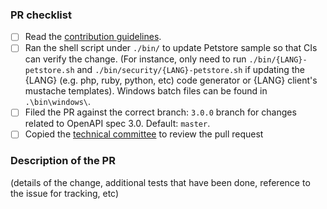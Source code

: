 ### PR checklist

- [ ] Read the [contribution guidelines](https://github.com/swagger-api/swagger-codegen/blob/master/CONTRIBUTING.md).
- [ ] Ran the shell script under `./bin/` to update Petstore sample so that CIs can verify the change. (For instance, only need to run `./bin/{LANG}-petstore.sh` and `./bin/security/{LANG}-petstore.sh` if updating the {LANG} (e.g. php, ruby, python, etc) code generator or {LANG} client's mustache templates). Windows batch files can be found in `.\bin\windows\`.
- [ ] Filed the PR against the correct branch: `3.0.0` branch for changes related to OpenAPI spec 3.0. Default: `master`.
- [ ] Copied the [technical committee](https://github.com/swagger-api/swagger-codegen/#swagger-codegen-technical-committee) to review the pull request

### Description of the PR

(details of the change, additional tests that have been done, reference to the issue for tracking, etc)

